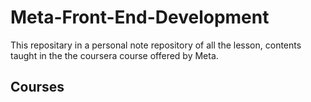 # Meta-Front-End-Development
This repositary in a personal note repository of all the lesson, contents taught in the the coursera course offered by Meta.

## Courses 

